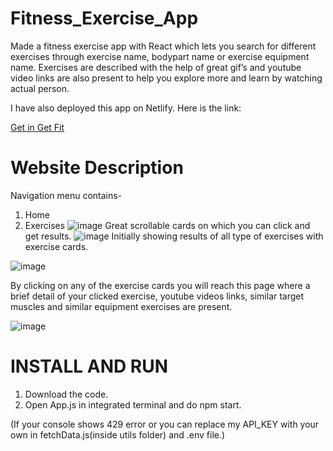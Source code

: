 # Fitness_Exercise_App
Made a fitness exercise app with React which lets you search for different exercises through exercise name, bodypart name or exercise equipment name. Exercises are described with the help of great gif’s and youtube video links are also present to help you explore more and learn by watching actual person. 

I have also deployed this app on Netlify. Here is the link:

[Get in Get Fit](get-in-get-fit.netlify.app)
# Website Description 
Navigation menu contains-
1. Home
2. Exercises
![image](https://user-images.githubusercontent.com/89523701/180343979-7dc07299-7468-4107-9e81-b3befb26764d.png)
 Great scrollable cards on which you can click and get results.
![image](https://user-images.githubusercontent.com/89523701/180344134-737da2d4-a2ee-42a1-ae7c-942bdfd5de6e.png)
Initially showing results of all type of exercises with exercise cards.

![image](https://user-images.githubusercontent.com/89523701/180346311-0722b44d-b71b-424c-9b86-e5589a08108e.png)

By clicking on any of the exercise cards you will reach this page where a brief detail of your clicked exercise, youtube videos links, similar target muscles and similar equipment exercises are present.

![image](https://user-images.githubusercontent.com/89523701/180345033-1d9334ac-26bb-4b7a-8f3a-e159c1ce03ec.png)

# INSTALL AND RUN 
1. Download the code.
2. Open App.js in integrated terminal and do npm start.

(If your console shows 429 error or you can replace my API_KEY with your own in fetchData.js(inside utils folder) and .env file.)

